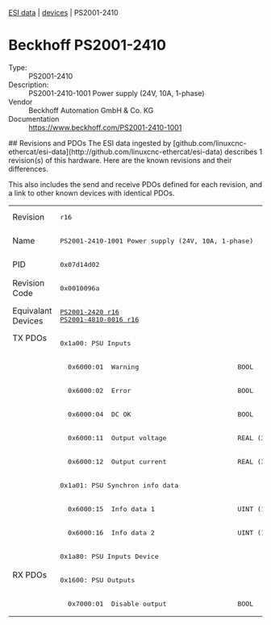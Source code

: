 <div class="nav"><a href="/esi-data">ESI data</a> | <a href="/esi-data/devices">devices</a> | PS2001-2410</div>

#  Beckhoff PS2001-2410

<dl>
  <dt>Type:</dt><dd>PS2001-2410</dd>
  <dt>Description:</dt><dd>PS2001-2410-1001 Power supply (24V, 10A, 1-phase)</dd>
  <dt>Vendor</dt><dd>Beckhoff Automation GmbH & Co. KG</dd>
  <dt>Documentation</dt><dd><a href="https://www.beckhoff.com/PS2001-2410-1001">https://www.beckhoff.com/PS2001-2410-1001</a></dd>
</dl>
## Revisions and PDOs
The ESI data ingested by [github.com/linuxcnc-ethercat/esi-data](http://github.com/linuxcnc-ethercat/esi-data) describes 1 revision(s) of this hardware.  Here are the known revisions and their differences.

This also includes the send and receive PDOs defined for each revision, and a link to other known devices with identical PDOs.

<table>
<tr >
<td class="first">Revision</td>
<td ><pre>r16</pre></td>
</tr>
<tr >
<td class="first">Name</td>
<td ><pre>PS2001-2410-1001 Power supply (24V, 10A, 1-phase)</pre></td>
</tr>
<tr >
<td class="first">PID</td>
<td ><pre>0x07d14d02</pre></td>
</tr>
<tr >
<td class="first">Revision Code</td>
<td ><pre>0x0010096a</pre></td>
</tr>
<tr >
<td class="first">Equivalant Devices</td>
<td ><pre><a href="PS2001-2420">PS2001-2420 r16</a><br/><a href="PS2001-4810-0016">PS2001-4810-0016 r16</a></pre></td>
</tr>
<tr class="txpdo pdosection">
<td class="first" rowspan=10 valign=top>TX PDOs</td>
<td><pre>0x1a00: PSU Inputs</pre></td>
<td></td>
</tr>
<tr class="txpdo">
<td ><pre>  0x6000:01  Warning                         BOOL</pre></td>
</tr>
<tr class="txpdo">
<td ><pre>  0x6000:02  Error                           BOOL</pre></td>
</tr>
<tr class="txpdo">
<td ><pre>  0x6000:04  DC OK                           BOOL</pre></td>
</tr>
<tr class="txpdo">
<td ><pre>  0x6000:11  Output voltage                  REAL (32 bits)</pre></td>
</tr>
<tr class="txpdo">
<td ><pre>  0x6000:12  Output current                  REAL (32 bits)</pre></td>
</tr>
<tr class="txpdo pdosection">
<td ><pre>0x1a01: PSU Synchron info data</pre></td>
</tr>
<tr class="txpdo">
<td ><pre>  0x6000:15  Info data 1                     UINT (16 bits)</pre></td>
</tr>
<tr class="txpdo">
<td ><pre>  0x6000:16  Info data 2                     UINT (16 bits)</pre></td>
</tr>
<tr class="txpdo pdosection">
<td ><pre>0x1a80: PSU Inputs Device</pre></td>
</tr>
<tr class="rxpdo pdosection">
<td class="first" rowspan=2 valign=top>RX PDOs</td>
<td><pre>0x1600: PSU Outputs</pre></td>
<td></td>
</tr>
<tr class="rxpdo">
<td ><pre>  0x7000:01  Disable output                  BOOL</pre></td>
</tr>
</table>

